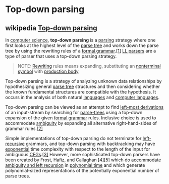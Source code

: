 # Top-down parsing



## wikipedia [Top-down parsing](https://en.wikipedia.org/wiki/Top-down_parsing)

In [computer science](https://en.wikipedia.org/wiki/Computer_science), **top-down parsing** is a [parsing](https://en.wikipedia.org/wiki/Parsing) strategy where one first looks at the highest level of the [parse tree](https://en.wikipedia.org/wiki/Parse_tree) and works down the parse tree by using the rewriting rules of a [formal grammar](https://en.wikipedia.org/wiki/Formal_grammar).[[1\]](https://en.wikipedia.org/wiki/Top-down_parsing#cite_note-GruneJacobs2007-1) [LL parsers](https://en.wikipedia.org/wiki/LL_parser) are a type of parser that uses a top-down parsing strategy.

> NOTE: [Rewriting](https://en.wikipedia.org/wiki/Rewriting) rules means expanding, substituting an  [nonterminal symbol](https://en.wikipedia.org/wiki/Nonterminal_symbol) with [production body](https://en.wikipedia.org/wiki/Production_(computer_science)).

Top-down parsing is a strategy of analyzing unknown data relationships by hypothesizing general [parse tree](https://en.wikipedia.org/wiki/Parse_tree) structures and then considering whether the known fundamental structures are compatible with the hypothesis. It occurs in the analysis of both natural [languages](https://en.wikipedia.org/wiki/Language) and [computer languages](https://en.wikipedia.org/wiki/Computer_language).

Top-down parsing can be viewed as an attempt to find [left-most derivations](https://en.wikipedia.org/wiki/Context-free_grammar#Derivations_and_syntax_trees) of an input-stream by searching for [parse-trees](https://en.wikipedia.org/wiki/Parse_tree) using a top-down expansion of the given [formal grammar](https://en.wikipedia.org/wiki/Formal_grammar) rules. Inclusive choice is used to accommodate [ambiguity](https://en.wikipedia.org/wiki/Syntactic_ambiguity) by expanding all alternative right-hand-sides of grammar rules.[[2\]](https://en.wikipedia.org/wiki/Top-down_parsing#cite_note-AhoSethiUllman_1986-2)

Simple implementations of top-down parsing do not terminate for [left-recursive](https://en.wikipedia.org/wiki/Left_recursion) grammars, and top-down parsing with backtracking may have [exponential](https://en.wikipedia.org/wiki/Exponential_time) time complexity with respect to the length of the input for ambiguous [CFGs](https://en.wikipedia.org/wiki/Context-free_grammar).[[3\]](https://en.wikipedia.org/wiki/Top-down_parsing#cite_note-AhoUllman_1972-3) However, more sophisticated top-down parsers have been created by Frost, Hafiz, and Callaghan [[4\]](https://en.wikipedia.org/wiki/Top-down_parsing#cite_note-FrostHafizCallaghan_2007-4)[[5\]](https://en.wikipedia.org/wiki/Top-down_parsing#cite_note-FrostHafizCallaghan_2008-5) which do [accommodate ambiguity and left recursion](https://en.wikipedia.org/wiki/Top-down_parsing#Accommodating_left_recursion_in_top-down_parsing) in [polynomial time](https://en.wikipedia.org/wiki/Time_complexity#Polynomial_time) and which generate polynomial-sized representations of the potentially exponential number of parse trees.


